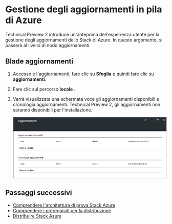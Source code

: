 <properties
    pageTitle="Gli aggiornamenti in pila Azure | Microsoft Azure"
    description="Informazioni sugli aggiornamenti in pila di Azure"
    services="azure-stack"
    documentationCenter=""
    authors="HeathL17"
    manager="byronr"
    editor=""/>

<tags
    ms.service="azure-stack"
    ms.workload="na"
    ms.tgt_pltfrm="na"
    ms.devlang="na"
    ms.topic="article"
    ms.date="09/26/2016"
    ms.author="Helaw"/>

# <a name="updates-management-in-azure-stack"></a>Gestione degli aggiornamenti in pila di Azure
Technical Preview 2 introduce un'anteprima dell'esperienza utente per la gestione degli aggiornamenti dello Stack di Azure.  In questo argomento, si passerà al livello di nodo aggiornamenti.  

## <a name="updates-blade"></a>Blade aggiornamenti
1.  Accesso e l'aggiornamenti, fare clic su **Sfoglia** e quindi fare clic su **aggiornamenti**.

2.  Fare clic sul percorso **locale** .

3.  Verrà visualizzata una schermata voce gli aggiornamenti disponibili e cronologia aggiornamenti.  Technical Preview 2, gli aggiornamenti non saranno disponibili per l'installazione.  

    ![Schermata di aggiornamenti non con gli aggiornamenti disponibili](./media/azure-stack-updates/image1.png)




## <a name="next-steps"></a>Passaggi successivi
- [Comprendere l'architettura di prova Stack Azure](azure-stack-architecture.md)      
- [Comprendere i prerequisiti per la distribuzione](azure-stack-deploy.md)
- [Distribuire Stack Azure](azure-stack-run-powershell-script.md)
 
    
  

  


